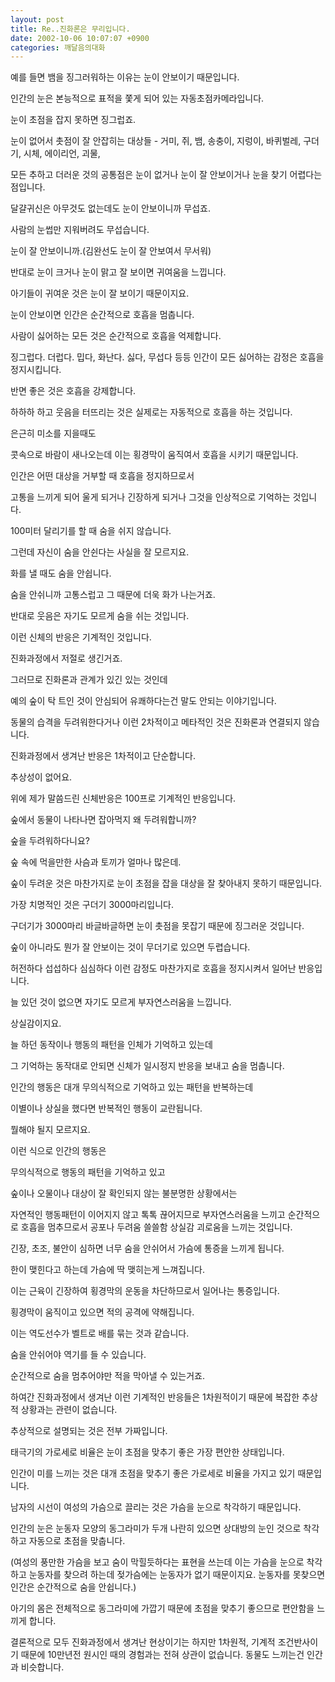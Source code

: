 ```yaml
---
layout: post
title: Re..진화론은 무리입니다.
date: 2002-10-06 10:07:07 +0900
categories: 깨달음의대화
---
```

예를 들면 뱀을 징그러워하는 이유는 눈이 안보이기 때문입니다.
  
인간의 눈은 본능적으로 표적을 쫓게 되어 있는 자동초점카메라입니다.
  
눈이 초점을 잡지 못하면 징그럽죠.
  

  
눈이 없어서 촛점이 잘 안잡히는 대상들 - 거미, 쥐, 뱀, 송충이, 지렁이, 바퀴벌레, 구더기, 시체, 에이리언, 괴물,
  

  
모든 추하고 더러운 것의 공통점은 눈이 없거나 눈이 잘 안보이거나 눈을 찾기 어렵다는 점입니다.
  

  
달걀귀신은 아무것도 없는데도 눈이 안보이니까 무섭죠.
  

  
사람의 눈썹만 지워버려도 무섭습니다.
  
눈이 잘 안보이니까.(김완선도 눈이 잘 안보여서 무서워)
  

  
반대로 눈이 크거나 눈이 맑고 잘 보이면 귀여움을 느낍니다.
  
아기들이 귀여운 것은 눈이 잘 보이기 때문이지요.
  

  
눈이 안보이면 인간은 순간적으로 호흡을 멈춥니다.
  
사람이 싫어하는 모든 것은 순간적으로 호흡을 억제합니다.
  
징그럽다. 더럽다. 밉다, 화난다. 싫다, 무섭다 등등 인간이 모든 싫어하는 감정은 호흡을 정지시킵니다.
  

  
반면 좋은 것은 호흡을 강제합니다.
  
하하하 하고 웃음을 터뜨리는 것은 실제로는 자동적으로 호흡을 하는 것입니다.
  
은근히 미소를 지을때도
  
콧속으로 바람이 새나오는데 이는 횡경막이 움직여서 호흡을 시키기 때문입니다.
  

  
인간은 어떤 대상을 거부할 때 호흡을 정지하므로서
  
고통을 느끼게 되어 울게 되거나 긴장하게 되거나 그것을 인상적으로 기억하는 것입니다.
  

  
100미터 달리기를 할 때 숨을 쉬지 않습니다.
  
그런데 자신이 숨을 안쉰다는 사실을 잘 모르지요.
  
화를 낼 때도 숨을 안쉽니다.
  
숨을 안쉬니까 고통스럽고 그 때문에 더욱 화가 나는거죠.
  
반대로 웃음은 자기도 모르게 숨을 쉬는 것입니다.
  

  
이런 신체의 반응은 기계적인 것입니다.
  
진화과정에서 저절로 생긴거죠.
  
그러므로 진화론과 관계가 있긴 있는 것인데
  

  
예의 숲이 탁 트인 것이 안심되어 유쾌하다는건 말도 안되는 이야기입니다.
  
동물의 습격을 두려워한다거나 이런 2차적이고 메타적인 것은 진화론과 연결되지 않습니다.
  
진화과정에서 생겨난 반응은 1차적이고 단순합니다.
  
추상성이 없어요.
  

  
위에 제가 말씀드린 신체반응은 100프로 기계적인 반응입니다.
  
숲에서 동물이 나타나면 잡아먹지 왜 두려워합니까?
  

  
숲을 두려워하다니요?
  
숲 속에 먹을만한 사슴과 토끼가 얼마나 많은데.
  

  
숲이 두려운 것은 마찬가지로 눈이 초점을 잡을 대상을 잘 찾아내지 못하기 때문입니다.
  
가장 치명적인 것은 구더기 3000마리입니다.
  

  
구더기가 3000마리 바글바글하면 눈이 촛점을 못잡기 때문에 징그러운 것입니다.
  
숲이 아니라도 뭔가 잘 안보이는 것이 무더기로 있으면 두렵습니다.
  

  
허전하다 섭섭하다 심심하다 이런 감정도 마찬가지로 호흡을 정지시켜서 일어난 반응입니다.
  
늘 있던 것이 없으면 자기도 모르게 부자연스러움을 느낍니다.
  
상실감이지요.
  

  
늘 하던 동작이나 행동의 패턴을 인체가 기억하고 있는데
  
그 기억하는 동작대로 안되면 신체가 일시정지 반응을 보내고 숨을 멈춥니다.
  

  
인간의 행동은 대개 무의식적으로 기억하고 있는 패턴을 반복하는데
  
이별이나 상실을 했다면 반복적인 행동이 교란됩니다.
  
뭘해야 될지 모르지요.
  

  
이런 식으로 인간의 행동은
  
무의식적으로 행동의 패턴을 기억하고 있고
  
숲이나 오물이나 대상이 잘 확인되지 않는 불분명한 상황에서는
  
자연적인 행동패턴이 이어지지 않고 톡톡 끊어지므로 부자연스러움을 느끼고 순간적으로 호흡을 멈추므로서 공포나 두려움 쓸쓸함 상실감 괴로움을 느끼는 것입니다.
  

  
긴장, 초조, 불안이 심하면 너무 숨을 안쉬어서 가슴에 통증을 느끼게 됩니다.
  
한이 맺힌다고 하는데 가슴에 딱 맺히는게 느껴집니다.
  
이는 근육이 긴장하여 횡경막의 운동을 차단하므로서 일어나는 통증입니다.
  

  
횡경막이 움직이고 있으면 적의 공격에 약해집니다.
  
이는 역도선수가 벨트로 배를 묶는 것과 같습니다.
  
숨을 안쉬어야 역기를 들 수 있습니다.
  

  
순간적으로 숨을 멈추어야만 적을 막아낼 수 있는거죠.
  

  
하여간 진화과정에서 생겨난 이런 기계적인 반응들은 1차원적이기 때문에 복잡한 추상적 상황과는 관련이 없습니다.
  

  
추상적으로 설명되는 것은 전부 가짜입니다.
  

  
태극기의 가로세로 비율은 눈이 초점을 맞추기 좋은 가장 편안한 상태입니다.
  
인간이 미를 느끼는 것은 대개 초점을 맞추기 좋은 가로세로 비율을 가지고 있기 때문입니다.
  

  
남자의 시선이 여성의 가슴으로 끌리는 것은 가슴을 눈으로 착각하기 때문입니다.
  

  
인간의 눈은 눈동자 모양의 동그라미가 두개 나란히 있으면 상대방의 눈인 것으로 착각하고 자동으로 초점을 맞춥니다.
  

  
(여성의 풍만한 가슴을 보고 숨이 막힐듯하다는 표현을 쓰는데 이는 가슴을 눈으로 착각하고 눈동자를 찾으려 하는데 젖가슴에는 눈동자가 없기 때문이지요. 눈동자를 못찾으면 인간은 순간적으로 숨을 안쉽니다.)
  

  
아기의 몸은 전체적으로 동그라미에 가깝기 때문에 초점을 맞추기 좋으므로 편안함을 느끼게 합니다.
  

  
결론적으로 모두 진화과정에서 생겨난 현상이기는 하지만 1차원적, 기계적 조건반사이기 때문에 10만년전 원시인 때의 경험과는 전혀 상관이 없습니다. 동물도 느끼는건 인간과 비슷합니다.